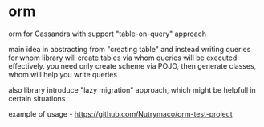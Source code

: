 # orm
orm for Cassandra with support "table-on-query" approach

main idea in abstracting from "creating table" and instead writing queries for whom library will create tables via whom queries will be executed effectively.
you need only create scheme via POJO, then generate classes, whom will help you write queries

also library introduce "lazy migration" approach, which might be helpfull in certain situations

example of usage - https://github.com/Nutrymaco/orm-test-project
